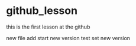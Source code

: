# github_lesson

this is the first lesson at the github

new file add
start new version
test set
new version

